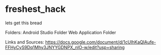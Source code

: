 # freshest_hack
lets get this bread

Folders:
Android Studio Folder
Web Application Folder

Links and Sources:
https://docs.google.com/document/d/1cUlhKaQIAufe-FFHyCyS9Dq1Mhy3JNYYGDNPX_nlO-w/edit?usp=sharing
